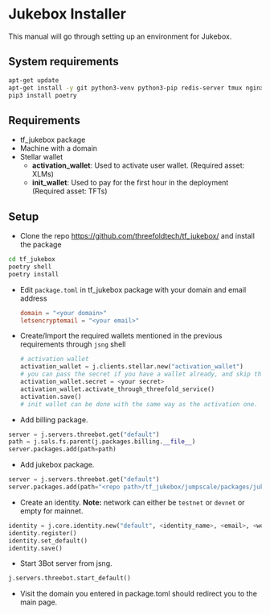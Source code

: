# Jukebox Installer

This manual will go through setting up an environment for Jukebox.

## System requirements

```bash
apt-get update
apt-get install -y git python3-venv python3-pip redis-server tmux nginx
pip3 install poetry
```

## Requirements

- tf_jukebox package
- Machine with a domain
- Stellar wallet
  - **activation_wallet**: Used to activate user wallet. (Required asset: XLMs)
  - **init_wallet**: Used to pay for the first hour in the deployment (Required asset: TFTs)

## Setup

- Clone the repo https://github.com/threefoldtech/tf_jukebox/ and install the package

```bash
cd tf_jukebox
poetry shell
poetry install
```

- Edit `package.toml` in tf_jukebox package with your domain and email address

  ```toml
  domain = "<your domain>"
  letsencryptemail = "<your email>"
  ```

- Create/Import the required wallets mentioned in the previous requirements through `jsng` shell

  ```python
  # activation wallet
  activation_wallet = j.clients.stellar.new("activation_wallet")
  # you can pass the secret if you have a wallet already, and skip the activation step, needs to have xlms for activation
  activation_wallet.secret = <your secret>
  activation_wallet.activate_through_threefold_service()
  activation.save()
  # init wallet can be done with the same way as the activation one.
  ```

- Add billing package.

```python
server = j.servers.threebot.get("default")
path = j.sals.fs.parent(j.packages.billing.__file__)
server.packages.add(path=path)
```

- Add jukebox package.

```python
server = j.servers.threebot.get("default")
server.packages.add(path="<repo path>/tf_jukebox/jumpscale/packages/jukebox")
```

- Create an identity.
  **Note:** network can either be `testnet` or `devnet` or empty for mainnet.

```python
identity = j.core.identity.new("default", <identity_name>, <email>, <words>, f"https://explorer.{network}.grid.tf/api/v1")
identity.register()
identity.set_default()
identity.save()
```

- Start 3Bot server from jsng.

```python
j.servers.threebot.start_default()
```

- Visit the domain you entered in package.toml should redirect you to the main page.
